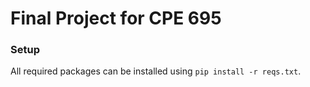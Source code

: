 # Final Project for CPE 695
### Setup
All required packages can be installed using `pip install -r reqs.txt`. 
